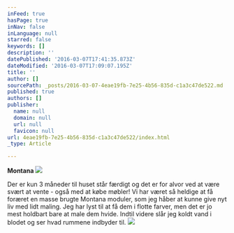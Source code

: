 ```yaml
---
inFeed: true
hasPage: true
inNav: false
inLanguage: null
starred: false
keywords: []
description: ''
datePublished: '2016-03-07T17:41:35.873Z'
dateModified: '2016-03-07T17:09:07.195Z'
title: ''
author: []
sourcePath: _posts/2016-03-07-4eae19fb-7e25-4b56-835d-c1a3c47de522.md
published: true
authors: []
publisher:
  name: null
  domain: null
  url: null
  favicon: null
url: 4eae19fb-7e25-4b56-835d-c1a3c47de522/index.html
_type: Article

---
```

**Montana**
![](https://the-grid-user-content.s3-us-west-2.amazonaws.com/af129186-50cf-4b46-8dd1-b7229eda188f.png)

Der er kun 3 måneder til huset står færdigt og det er for alvor ved at være svært at vente - også med at købe møbler! Vi har været så heldige at få foræret en masse brugte Montana moduler, som jeg håber at kunne give nyt liv med lidt maling. Jeg har lyst til at få dem i flotte farver, men det er jo mest holdbart bare at male dem hvide. Indtil videre slår jeg koldt vand i blodet og ser hvad rummene indbyder til.
![](https://the-grid-user-content.s3-us-west-2.amazonaws.com/29e6d09c-a56a-463e-96b7-51278c380306.png)